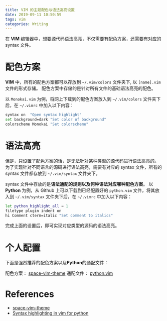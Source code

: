 ```yaml
---
title: VIM 的主题配色与语法高亮设置
date: 2019-09-11 10:50:59
tags: vim
categories: Writing
---
```


在 **VIM** 编辑器中，想要源代码语法高亮，不仅需要有配色方案，还需要有对应的 syntax 文件。

# 配色方案

**VIM** 中，所有的配色方案都可以存放到 `~/.vim/colors` 文件夹下, 以 `[name].vim` 文件的形式存储。
配色方案中存储的是针对所有文件的基础语法高亮的配色。

以 `Monokai.vim` 为例，将网上下载到的配色方案放入到 `~/.vim/colors` 文件夹下后，在 `~/.vimrc` 中加入以下内容：
```bash
syntax on  "Open syntax highlight"
set background=dark "Set color of background"
colorscheme Monokai "Set colorscheme"
```

# 语法高亮

但是，只设置了配色方案的话，是无法针对某种类型的源代码进行语法高亮的。
为了实现针对不同语言的源码进行语法高亮，需要有对应的 syntax 文件，所有的 syntax 文件都存放到 `~/.vim/syntax` 文件夹下。

syntax 文件中存放的是**语法通配的规则以及何种语法对应哪种配色方案**。
以 **Python** 为例，从 Github 上可以下载到已经配置好的 `python.vim` 文件，将其放入到 `~/.vim/syntax` 文件夹下后，在 `~/.vimrc` 中加入以下内容：
```bash
let python_highlight_all = 1
filetype plugin indent on
hi Comment cterm=italic "Set comment to italics"
```
完成上面的设置后，即可实现对应类型的源码的语法高亮。

# 个人配置

下面是强烈推荐的配色方案以及**Python**的通配文件：

配色方案： [space-vim-theme](https://github.com/liuchengxu/space-vim-theme/blob/master/colors/space_vim_theme.vim) 
通配文件： [python.vim](https://github.com/Sophistt/Small_Projects/blob/master/vim_configuration/syntax/python.vim) 

# References

- [space-vim-theme](https://github.com/liuchengxu/space-vim-theme) 
- [Syntax highlighting in vim for python](https://stackoverflow.com/questions/4746579/syntax-highlighting-in-vim-for-python)